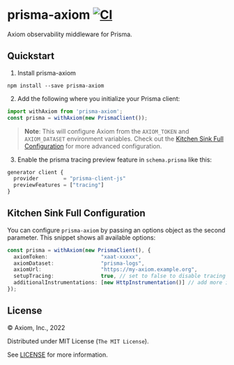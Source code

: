 # prisma-axiom [![CI](https://github.com/axiomhq/prisma-axiom/actions/workflows/ci.yml/badge.svg)](https://github.com/axiomhq/prisma-axiom/actions/workflows/ci.yml)

Axiom observability middleware for Prisma.

## Quickstart

1. Install prisma-axiom

```shell
npm install --save prisma-axiom
```

2. Add the following where you initialize your Prisma client:

```ts
import withAxiom from 'prisma-axiom';
const prisma = withAxiom(new PrismaClient());
```

> **Note**: This will configure Axiom from the `AXIOM_TOKEN` and `AXIOM_DATASET`
> environment variables. Check out the 
> [Kitchen Sink Full Configuration](#kitchen-sink-full-configuration) for more
> advanced configuration.

3. Enable the prisma tracing preview feature in `schema.prisma` like this:

```js
generator client {
  provider        = "prisma-client-js"
  previewFeatures = ["tracing"]
}
```

## Kitchen Sink Full Configuration

You can configure `prisma-axiom` by passing an options object as the second
parameter.
This snippet shows all available options:

```ts
const prisma = withAxiom(new PrismaClient(), {
  axiomToken:                 "xaat-xxxxx",
  axiomDataset:               "prisma-logs",
  axiomUrl:                   "https://my-axiom.example.org",
  setupTracing:               true, // set to false to disable tracing
  additionalInstrumentations: [new HttpInstrumentation()] // add more instrumentations to the tracing setup
});
```

## License

&copy; Axiom, Inc., 2022

Distributed under MIT License (`The MIT License`).

See [LICENSE](LICENSE) for more information.